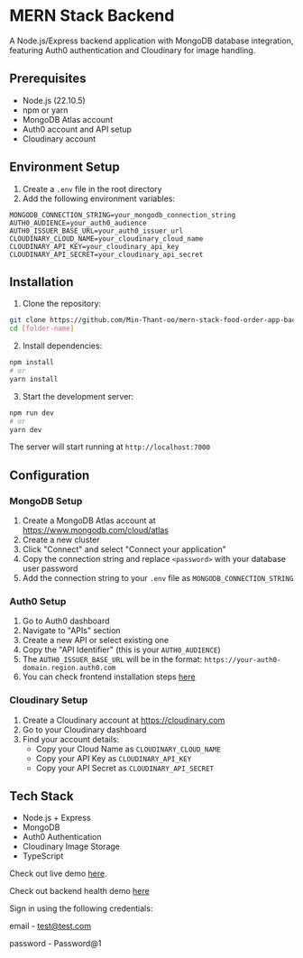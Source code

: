 # MERN Stack Backend

A Node.js/Express backend application with MongoDB database integration, featuring Auth0 authentication and Cloudinary for image handling.

## Prerequisites

- Node.js (22.10.5)
- npm or yarn
- MongoDB Atlas account
- Auth0 account and API setup
- Cloudinary account

## Environment Setup

1. Create a `.env` file in the root directory
2. Add the following environment variables:

```env
MONGODB_CONNECTION_STRING=your_mongodb_connection_string
AUTH0_AUDIENCE=your_auth0_audience
AUTH0_ISSUER_BASE_URL=your_auth0_issuer_url
CLOUDINARY_CLOUD_NAME=your_cloudinary_cloud_name
CLOUDINARY_API_KEY=your_cloudinary_api_key
CLOUDINARY_API_SECRET=your_cloudinary_api_secret
```

## Installation

1. Clone the repository:
```bash
git clone https://github.com/Min-Thant-oo/mern-stack-food-order-app-backend.git [folder-name]
cd [folder-name]
```

2. Install dependencies:
```bash
npm install
# or
yarn install
```

3. Start the development server:
```bash
npm run dev
# or
yarn dev
```

The server will start running at `http://localhost:7000`

## Configuration

### MongoDB Setup
1. Create a MongoDB Atlas account at https://www.mongodb.com/cloud/atlas
2. Create a new cluster
3. Click "Connect" and select "Connect your application"
4. Copy the connection string and replace `<password>` with your database user password
5. Add the connection string to your `.env` file as `MONGODB_CONNECTION_STRING`

### Auth0 Setup
1. Go to Auth0 dashboard
2. Navigate to "APIs" section
3. Create a new API or select existing one
4. Copy the "API Identifier" (this is your `AUTH0_AUDIENCE`)
5. The `AUTH0_ISSUER_BASE_URL` will be in the format: `https://your-auth0-domain.region.auth0.com`
6. You can check frontend installation steps [here](https://github.com/Min-Thant-oo/mern-stack-food-order-app-frontend)

### Cloudinary Setup
1. Create a Cloudinary account at https://cloudinary.com
2. Go to your Cloudinary dashboard
3. Find your account details:
   - Copy your Cloud Name as `CLOUDINARY_CLOUD_NAME`
   - Copy your API Key as `CLOUDINARY_API_KEY`
   - Copy your API Secret as `CLOUDINARY_API_SECRET`

## Tech Stack

- Node.js + Express
- MongoDB
- Auth0 Authentication
- Cloudinary Image Storage
- TypeScript

Check out live demo [here](https://solareats.minthantoo.com).

Check out backend health demo [here](https://solareatsbackend.minthantoo.com/health)

Sign in using the following credentials:

email - test@test.com

password - Password@1
